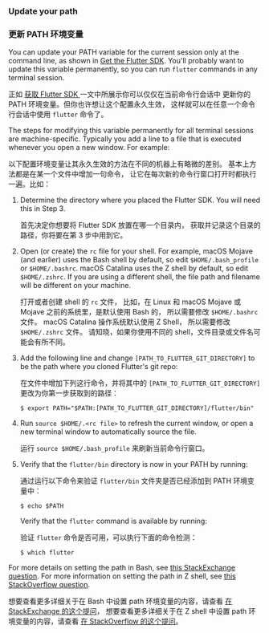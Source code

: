 ### Update your path

### 更新 PATH 环境变量

You can update your PATH variable for the current session only at
the command line, as shown in [Get the Flutter SDK](#get-sdk).
You'll probably want to update this variable permanently,
so you can run `flutter` commands in any terminal session.

正如 [获取 Flutter SDK ](#get-sdk)一文中所展示你可以仅仅在当前命令行会话中
更新你的 PATH 环境变量。但你也许想让这个配置永久生效，
这样就可以在任意一个命令行会话中使用 `flutter` 命令了。

The steps for modifying this variable permanently for
all terminal sessions are machine-specific.
Typically you add a line to a file that is executed
whenever you open a new window. For example:

以下配置环境变量让其永久生效的方法在不同的机器上有略微的差别。
基本上方法都是在某一个文件中增加一句命令，
让它在每次新的命令行窗口打开时都执行一遍。比如：

 1. Determine the directory where you placed the Flutter SDK.
    You will need this in Step 3.

    首先决定你想要将 Flutter SDK 放置在哪一个目录内，
    获取并记录这个目录的路径，你将要在第 3 步中用到它。

 2. Open (or create) the `rc` file for your shell.
    For example, macOS Mojave (and earlier)
    uses the Bash shell by default,
    so edit `$HOME/.bash_profile` or `$HOME/.bashrc`.
    macOS Catalina uses the Z shell by default,
    so edit `$HOME/.zshrc`.
    If you are using a different shell, the file path
    and filename will be different on your machine.
 
    打开或者创建 shell 的 `rc` 文件，
    比如，在 Linux 和 macOS Mojave 或 Mojave 之前的系统里，是默认使用 Bash 的，
    所以需要修改 `$HOME/.bashrc` 文件。
    macOS Catalina 操作系统默认使用 Z Shell，
    所以需要修改 `$HOME/.zshrc` 文件。
    请知晓，如果你使用不同的 shell，文件目录或文件名可能会有所不同。

 3. Add the following line and change
    `[PATH_TO_FLUTTER_GIT_DIRECTORY]` to be
    the path where you cloned Flutter's git repo:

    在文件中增加下列这行命令，并将其中的 
    `[PATH_TO_FLUTTER_GIT_DIRECTORY]` 更改为你第一步获取到的路径：

    ```terminal
    $ export PATH="$PATH:[PATH_TO_FLUTTER_GIT_DIRECTORY]/flutter/bin"
    ```

 4. Run `source $HOME/.<rc file>`
    to refresh the current window,
    or open a new terminal window to
    automatically source the file.

    运行 `source $HOME/.bash_profile` 来刷新当前命令行窗口。
 
 5. Verify that the `flutter/bin` directory
    is now in your PATH by running:

    通过运行以下命令来验证 `flutter/bin` 文件夹是否已经添加到 PATH 环境变量中：

    ```terminal
    $ echo $PATH
    ```
    Verify that the `flutter` command is available by running:
    
    验证 `flutter` 命令是否可用，可以执行下面的命令检测：

    ```terminal
    $ which flutter
    ```

For more details on setting the path in Bash,
see [this StackExchange question][].
For more information on setting the path in Z shell,
see [this StackOverflow question][].

想要查看更多详细关于在 Bash 中设置 path 环境变量的内容，请查看
[在 StackExchange 的这个提问][this StackExchange question]，
想要查看更多详细关于在 Z shell 中设置 path 环境变量的内容，请查看
[在 StackOverflow 的这个提问][this StackOverflow question]。


[this StackExchange question]: https://unix.stackexchange.com/questions/26047/how-to-correctly-add-a-path-to-path
[this StackOverflow question]: https://stackoverflow.com/questions/11530090/adding-a-new-entry-to-the-path-variable-in-zsh
